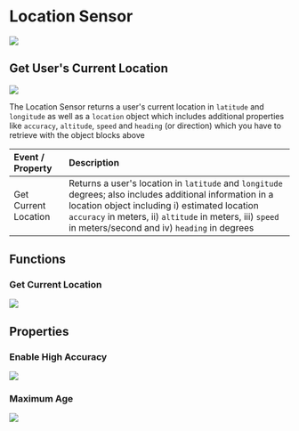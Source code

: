 # Location Sensor

![](.gitbook/assets/location-sensor-fig-1.png)

## Get User's Current Location

![](.gitbook/assets/location.png)

The Location Sensor returns a user's current location in `latitude` and `longitude` as well as a `location` object which includes additional properties like `accuracy`, `altitude`, `speed` and `heading` \(or direction\) which you have to retrieve with the object blocks above

| Event / Property | Description |
| :--- | :--- |
| Get Current Location | Returns a user's location in  `latitude` and `longitude` degrees; also includes additional information in a location object including i\) estimated location `accuracy` in meters,  ii\) `altitude` in meters, iii\)  `speed` in meters/second and iv\) `heading` in degrees |

## Functions

### Get Current Location

![](.gitbook/assets/f_loc_sensor.png)

## Properties

### Enable High Accuracy 

![](.gitbook/assets/loc_eha.png)

### Maximum Age 

![](.gitbook/assets/loc_maxage%20%281%29.png)




